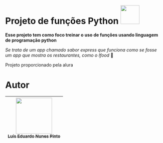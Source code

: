 # Projeto de funções Python <img src="https://cdn.jsdelivr.net/gh/devicons/devicon@latest/icons/python/python-original-wordmark.svg" width="60" height="60"/>

**Esse projeto tem como foco treinar o uso de funções usando linguagem de programação python**

*Se trata de um app chamado sabor express que funciona como se fosse um app que mostra os restaurantes, como o Ifood* :croissant:


Projeto proporcionado pela alura

# Autor
| [<img loading="lazy" src="https://avatars.githubusercontent.com/u/172146720?v=4" width=115><br><sub>Luís Eduardo Nunes Pinto</sub>](https://github.com/yemnno) |
| :---: |
